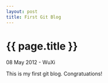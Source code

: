 ```yaml
---
layout: post
title: First Git Blog
---
```


{{ page.title }}
================

<p class="meta">08 May 2012 - WuXi</p>
This is my first git blog.
Congratuations!



